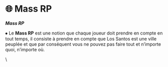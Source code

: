 # 🌐 Mass RP

_**Mass RP**_



⦁ Le **Mass RP** est une notion que chaque joueur doit prendre en compte en tout temps, il consiste à prendre en compte que Los Santos est une ville peuplée et que par conséquent vous ne pouvez pas faire tout et n’importe quoi, n’importe où.

\
